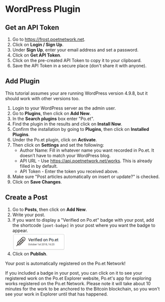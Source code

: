 # WordPress Plugin

## Get an API Token

1. Go to https://frost.poetnetwork.net.
2. Click on **Login / Sign Up**.
3. Under **Sign Up**, enter your email address and set a password.
4. Click on **Get API Token**.
5. Click on the pre-created API Token to copy it to your clipboard.
6. Save the API Token in a secure place (don't share it with anyone).

## Add Plugin

This tutorial assumes your are running WordPress version 4.9.8, but it should work with other versions too.

1. Login to your WordPress server as the admin user.
2. Go to **Plugins**, then click on **Add New**.
3. In the **Search plugins** box enter "Po.et".
4. Find the plugin in the results and click on **Install Now**.
5. Confirm the installation by going to **Plugins**, then click on **Installed Plugins**.
6. Under the Po.et plugin, click on **Activate**.
7. Then click on **Settings** and set the following:
    - Author Name: Fill in whatever name you want recorded in Po.et. It doesn’t have to match your WordPress blog.
    - API URL - Use https://api.poetnetwork.net/works. This is already filled in by default.
    - API Token - Enter the token you received above.
8. Make sure "Post articles automatically on insert or update?" is checked.
9. Click on **Save Changes**.

## Create a Post

1. Go to **Posts**, then click on **Add New**.
2. Write your post.
3. If you want to display a "Verified on Po.et" badge with your post, add the shortcode `[poet-badge]` in your post where you want the badge to appear.  
![Po.et Badge](poet-badge.png)
4. Click on **Publish**.

Your post is automatically registered on the Po.et Network!

If you included a badge in your post, you can click on it to see your registered work on the Po.et Explorer website, Po.et's app for exploring works registered on the Po.et Network. Please note it will take about 10 minutes for the work to be anchored to the Bitcoin blockchain, so you won't see your work in Explorer until that has happened.
